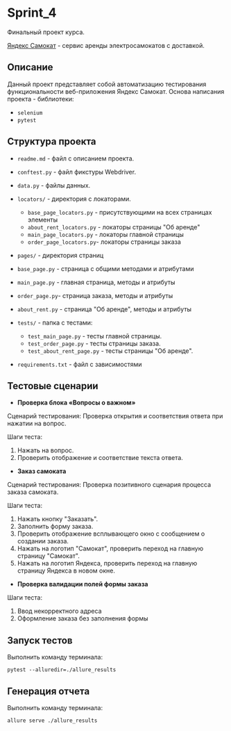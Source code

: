 # Sprint_4


Финальный проект курса.

[Яндекс Самокат](https://qa-scooter.praktikum-services.ru/) - сервис аренды электросамокатов c доставкой.


## Описание

Данный проект представляет собой автоматизацию тестирования функциональности веб-приложения Яндекс Самокат.
Основа написания проекта - библиотеки:
- `selenium`
- `pytest`



## Структура проекта

- `readme.md` - файл с описанием проекта.
- `conftest.py` - файл фикстуры Webdriver.
- `data.py` - файлы данных.
- `locators/` - директория с локаторами.
  - `base_page_locators.py` - присутствующими на всех страницах элементы
  - `about_rent_locators.py` - локаторы страницы "Об аренде"
  - `main_page_locators.py` -  локаторы главной страницы
  - `order_page_locators.py`-  локаторы страницы заказа

- `pages/` - директория страниц
- `base_page.py` - страница с общими методами и атрибутами 
- `main_page.py` - главная страница, методы и атрибуты
- `order_page.py`- страница заказа, методы и атрибуты
- `about_rent.py` - страница "Об аренде", методы и атрибуты

- `tests/` - папка с тестами:

  - `test_main_page.py` - тесты главной страницы.
  - `test_order_page.py` - тесты страницы заказа.
  - `test_about_rent_page.py` - тесты страницы "Об аренде".
- `requirements.txt` - файл с зависимостями



## Тестовые сценарии

- **Проверка блока «Вопросы о важном»**

Сценарий тестирования: Проверка открытия и соответствия ответа при нажатии на вопрос.

Шаги теста:

1. Нажать на вопрос.
2. Проверить отображение и соответствие текста ответа.

- **Заказ самоката**

Сценарий тестирования: Проверка позитивного сценария процесса заказа самоката.

Шаги теста:

1. Нажать кнопку "Заказать".
2. Заполнить форму заказа.
3. Проверить отображение всплывающего окно с сообщением о создании заказа.
4. Нажать на логотип "Самокат", проверить переход на главную страницу "Самокат".
5. Нажать на логотип Яндекса, проверить переход на главную страницу Яндекса в новом окне.

- **Проверка валидации полей формы заказа**

Шаги теста:
1. Ввод некорректного адреса
2. Оформление заказа без заполнения формы


## Запуск тестов

Выполнить команду терминала:

`pytest --alluredir=./allure_results`

## Генерация отчета

Выполнить команду терминала:

`allure serve ./allure_results`


